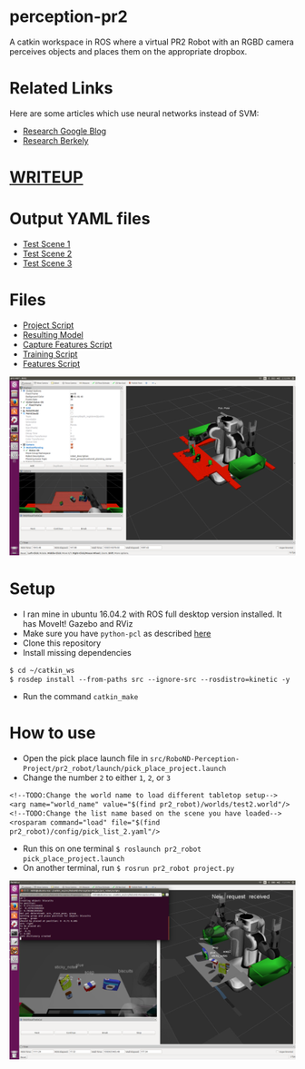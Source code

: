 # perception-pr2
A catkin workspace in ROS where a virtual PR2 Robot with an RGBD camera perceives objects and places them
on the appropriate dropbox.


# Related Links
Here are some  articles which use neural networks instead of SVM:
- [Research Google Blog](https://research.googleblog.com/2017/07/teaching-robots-to-understand-semantic.html)
- [Research Berkely](http://bair.berkeley.edu/blog/2017/06/27/dexnet-2.0/)

# [WRITEUP](./WRITEUP.md)

# Output YAML files
- [Test Scene 1](./src/RoboND-Perception-Project/pr2_robot/scripts/output_1.yaml)
- [Test Scene 2](./src/RoboND-Perception-Project/pr2_robot/scripts/output_2.yaml)
- [Test Scene 3](./src/RoboND-Perception-Project/pr2_robot/scripts/output_3.yaml)

# Files
- [Project Script](./src/RoboND-Perception-Project/pr2_robot/scripts/project.py)
- [Resulting Model](./src/RoboND-Perception-Project/pr2_robot/scripts/model.sav)
- [Capture Features Script](./src/sensor_stick/scripts/capture_features.py)
- [Training Script](./src/sensor_stick/scripts/train_svm.py)
- [Features Script](./src/sensor_stick/src/sensor_stick/features.py)

![Image](./img/rviz_pr2_4.png)

# Setup
- I ran mine in ubuntu 16.04.2 with ROS full desktop version installed. It has MoveIt! Gazebo and RViz
- Make sure you have `python-pcl` as described [here](https://github.com/mithi/point-cloud-filter)
- Clone this repository
- Install missing dependencies
```
$ cd ~/catkin_ws
$ rosdep install --from-paths src --ignore-src --rosdistro=kinetic -y
```
- Run the command `catkin_make`

# How to use
- Open the pick place launch file in `src/RoboND-Perception-Project/pr2_robot/launch/pick_place_project.launch`
- Change the number `2` to either `1`, `2`, or `3`
```
<!--TODO:Change the world name to load different tabletop setup-->
<arg name="world_name" value="$(find pr2_robot)/worlds/test2.world"/>
<!--TODO:Change the list name based on the scene you have loaded-->
<rosparam command="load" file="$(find pr2_robot)/config/pick_list_2.yaml"/>
```
- Run this on one terminal `$ roslaunch pr2_robot pick_place_project.launch`
- On another terminal, run `$ rosrun pr2_robot project.py`

![screen](./img/reach_test_2.png)
